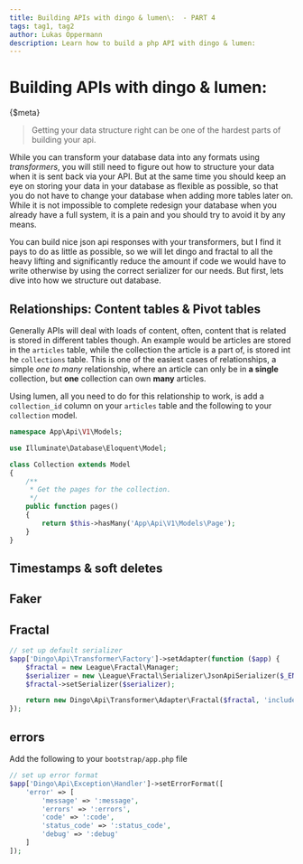 ```yaml
---
title: Building APIs with dingo & lumen\:  - PART 4
tags: tag1, tag2
author: Lukas Oppermann
description: Learn how to build a php API with dingo & lumen:
---
```

# Building APIs with dingo & lumen:
{$meta}

> Getting your data structure right can be one of the hardest parts of building your api.

While you can transform your database data into any formats using *transformers*, you will still need to figure out how to structure your data when it is sent back via your API. But at the same time you should keep an eye on storing your data in your database as flexible as possible, so that you do not have to change your database when adding more tables later on. While it is not impossible to complete redesign your database when you already have a full system, it is a pain and you should try to avoid it by any means.

You can build nice json api responses with your transformers, but I find it pays to do as little as possible, so we will let dingo and fractal to all the heavy lifting and significantly reduce the amount if code we would have to write otherwise by using the correct serializer for our needs. But first, lets dive into how we structure out database.

## Relationships: Content tables & Pivot tables
Generally APIs will deal with loads of content, often, content that is related is stored in different tables though. An example would be articles are stored in the `articles` table, while the collection the article is a part of, is stored int he `collections` table. This is one of the easiest cases of relationships, a simple *one to many* relationship, where an article can only be in **a single** collection, but **one** collection  can own **many** articles.

Using lumen, all you need to do for this relationship to work, is add a `collection_id` column on your `articles` table and the following to your `collection` model.

```php
namespace App\Api\V1\Models;

use Illuminate\Database\Eloquent\Model;

class Collection extends Model
{
    /**
     * Get the pages for the collection.
     */
    public function pages()
    {
        return $this->hasMany('App\Api\V1\Models\Page');
    }
}
```


## Timestamps & soft deletes

## Faker

## Fractal

```php
// set up default serializer
$app['Dingo\Api\Transformer\Factory']->setAdapter(function ($app) {
    $fractal = new League\Fractal\Manager;
    $serializer = new \League\Fractal\Serializer\JsonApiSerializer($_ENV['API_DOMAIN']);
    $fractal->setSerializer($serializer);

    return new Dingo\Api\Transformer\Adapter\Fractal($fractal, 'include', ',', true);
});
```

## errors

Add the following to your `bootstrap/app.php` file
```php
// set up error format
$app['Dingo\Api\Exception\Handler']->setErrorFormat([
    'error' => [
        'message' => ':message',
        'errors' => ':errors',
        'code' => ':code',
        'status_code' => ':status_code',
        'debug' => ':debug'
    ]
]);
```
